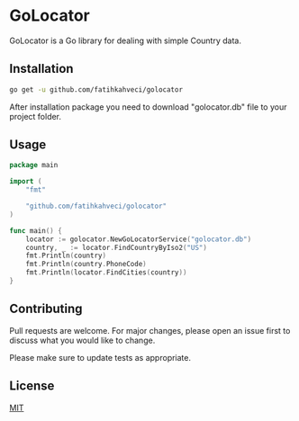 # GoLocator

GoLocator is a Go library for dealing with simple Country data.

## Installation

```bash
go get -u github.com/fatihkahveci/golocator
```

After installation package you need to download "golocator.db" file to your project folder.

## Usage

```go
package main

import (
	"fmt"

	"github.com/fatihkahveci/golocator"
)

func main() {
	locator := golocator.NewGoLocatorService("golocator.db")
	country, _ := locator.FindCountryByIso2("US")
	fmt.Println(country)
	fmt.Println(country.PhoneCode)
	fmt.Println(locator.FindCities(country))
}

```

## Contributing
Pull requests are welcome. For major changes, please open an issue first to discuss what you would like to change.

Please make sure to update tests as appropriate.

## License
[MIT](https://choosealicense.com/licenses/mit/)